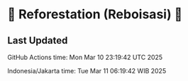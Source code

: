 
# 🌳 Reforestation (Reboisasi) 🌲

## Last Updated

GitHub Actions time: Mon Mar 10 23:19:42 UTC 2025

Indonesia/Jakarta time: Tue Mar 11 06:19:42 WIB 2025
